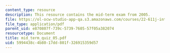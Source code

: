 ```yaml
---
content_type: resource
description: This resource contains the mid-term exam from 2005.
file: https://ol-ocw-studio-app-qa.s3.amazonaws.com/courses/22-611j-introduction-to-plasma-physics-i-fall-2006/5994438c4b8017dd801f326915359d57_mid_term_quiz_05.pdf
file_type: application/pdf
parent_uid: e870807f-739c-5739-7605-57f05a382074
resourcetype: Document
title: mid_term_quiz_05.pdf
uid: 5994438c-4b80-17dd-801f-326915359d57
---
```

